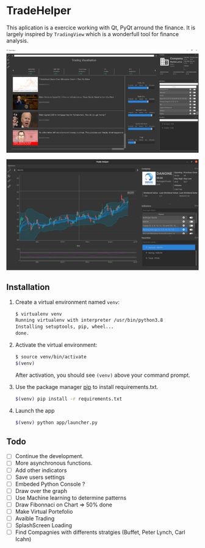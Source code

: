 # TradeHelper

This aplication is a exercice working with Qt, PyQt arround the finance.
It is largely inspired by `TradingView` which is a wonderfull tool for finance analysis.

![Preview](./preview_home.png)

![Preview](./preview.jpg)

## Installation

1. Create a virtual environment named `venv`:

   ```bash
   $ virtualenv venv
   Running virtualenv with interpreter /usr/bin/python3.8
   Installing setuptools, pip, wheel...
   done.
   ```

2. Activate the virtual environment:

   ```bash
   $ source venv/bin/activate
   $(venv)
   ```

   After activation, you should see `(venv)` above your command prompt.

3. Use the package manager [pip](https://pip.pypa.io/en/stable/) to install requirements.txt.

    ```bash
    $(venv) pip install -r requirements.txt
    ```

3. Launch the app
    ```bash
    $(venv) python app/launcher.py
    ```

## Todo

- [ ] Continue the development.
- [ ] More asynchronous functions.
- [ ] Add other indicators
- [ ] Save users settings
- [ ] Embeded Python Console ?
- [ ] Draw over the graph
- [ ] Use Machine learning to determine patterns
- [ ] Draw Fibonnaci on Chart => 50% done
- [ ] Make Virtual Portefolio
- [ ] Avaible Trading
- [ ] SplashScreen Loading
- [ ] Find Compagnies with differents stratgies (Buffet, Peter Lynch, Carl Icahn)